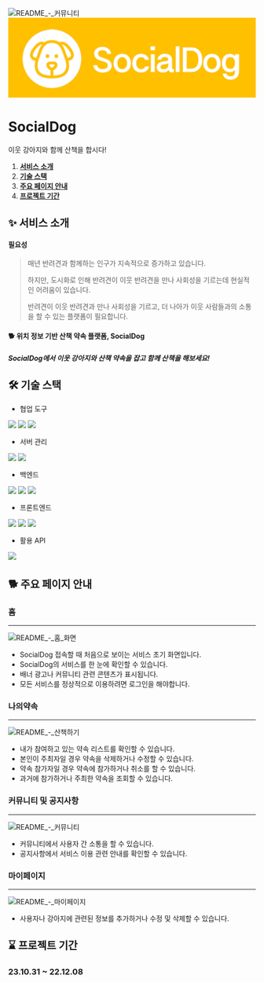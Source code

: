 ![README_-_커뮤니티](https://github.com/Jackpot-MC/Social-dog/assets/141387585/7da58a7a-e26a-4a0a-8a21-e1672be077e4)![logo](./src/main/webapp/resources/images/SocialDog_logo_yellow.png)

# SocialDog
이웃 강아지와 함께 산책을 합시다!

1. [**서비스 소개**](#-서비스-소개)
2. [**기술 스택**](#%EF%B8%8F-기술-스택)
3. [**주요 페이지 안내**](#-주요-페이지-안내)
4. [**프로젝트 기간**](#-프로젝트-기간)

## ✨ 서비스 소개

####  필요성

> 매년 반려견과 함께하는 인구가 지속적으로 증가하고 있습니다.
> 
> 하지만, 도시화로 인해 반려견이 이웃 반려견을 만나 사회성을 기르는데 현실적인 어려움이 있습니다.
> 
> 반려견이 이웃 반려견과 만나 사회성을 기르고, 더 나아가 이웃 사람들과의 소통을 할 수 있는 플랫폼이 필요합니다.

#### :dog2: 위치 정보 기반 산책 약속 플랫폼, SocialDog

#####  SocialDog에서 이웃 강아지와 산책 약속을 잡고 함께 산책을 해보세요!




<div id="2"></div>

## 🛠️ 기술 스택
- 협업 도구
<img src="https://img.shields.io/badge/Slack-4A154B?style=for-the-badge&logo=slack&logoColor=white">
<img src="https://img.shields.io/badge/Notion-%23000000.svg?style=for-the-badge&logo=notion&logoColor=white">
<img src="https://img.shields.io/badge/github-%23121011.svg?style=for-the-badge&logo=github&logoColor=white">

- 서버 관리
<img src="https://img.shields.io/badge/NAVER%20Cloud-03C75A?style=for-the-badge&logo=naver&logoColor=white">
<img src="https://img.shields.io/badge/Ubuntu-E95420?style=for-the-badge&logo=Ubuntu&logoColor=white">

- 백엔드
<img src="https://img.shields.io/badge/mysql-4479A1?style=for-the-badge&logo=mysql&logoColor=white">
<img src="https://img.shields.io/badge/Spring-6DB33F?style=for-the-badge&logo=Spring&logoColor=white">
<img src="https://img.shields.io/badge/html5-%23E34F26.svg?style=for-the-badge&logo=html5&logoColor=white">

- 프론트엔드
<img src="https://img.shields.io/badge/javascript-%23323330.svg?style=for-the-badge&logo=javascript&logoColor=%23F7DF1E">
<img src="https://img.shields.io/badge/css3-%231572B6.svg?style=for-the-badge&logo=css3&logoColor=white">
<img src="https://img.shields.io/badge/html5-%23E34F26.svg?style=for-the-badge&logo=html5&logoColor=white">

- 활용 API
<img src="https://img.shields.io/badge/kakao%20developers-ffcd00.svg?style=for-the-badge&logo=kakaotalk&logoColor=000000">



## 🐕 주요 페이지 안내
### 홈
*******************************************************************************
![README_-_홈_화면](https://github.com/Jackpot-MC/Social-dog/assets/141387585/69130b00-edf6-4b78-a11d-41325693b0bf)
- SocialDog 접속할 때 처음으로 보이는 서비스 초기 화면입니다.
- SocialDog의 서비스를 한 눈에 확인할 수 있습니다.
- 배너 광고나 커뮤니티 관련 콘텐츠가 표시됩니다. 
- 모든 서비스를 정상적으로 이용하려면 로그인을 해야합니다.


### 나의약속
*******************************************************************************
![README_-_산책하기](https://github.com/Jackpot-MC/Social-dog/assets/141387585/fd3991a1-63cd-4dc0-a5cd-24c48b9b39a9)
- 내가 참여하고 있는 약속 리스트를 확인할 수 있습니다.
- 본인이 주최자일 경우 약속을 삭제하거나 수정할 수 있습니다.
- 약속 참가자일 경우 약속에 참가하거나 취소를 할 수 있습니다.
- 과거에 참가하거나 주최한 약속을 조회할 수 있습니다.


### 커뮤니티 및 공지사항
*******************************************************************************
![README_-_커뮤니티](https://github.com/Jackpot-MC/Social-dog/assets/141387585/6d251711-adb9-40c1-b97e-ba7dc01a3185)
- 커뮤니티에서 사용자 간 소통을 할 수 있습니다.
- 공지사항에서 서비스 이용 관련 안내를 확인할 수 있습니다.


### 마이페이지
*******************************************************************************
![README_-_마이페이지](https://github.com/Jackpot-MC/Social-dog/assets/141387585/df5e3234-6714-45bb-9b65-13320fd52421)
- 사용자나 강아지에 관련된 정보를 추가하거나 수정 및 삭제할 수 있습니다.
  

## ⌛ 프로젝트 기간

### 23.10.31 ~ 22.12.08
